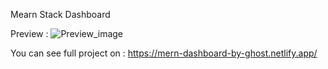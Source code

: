 Mearn Stack Dashboard

Preview : 
![Preview_image](https://gateway.pinata.cloud/ipfs/QmSFqdfsnBWGqvUhxE4MUUiqdWzH4AcpTqzuz2rcFZPTLt)

You can see full project on : https://mern-dashboard-by-ghost.netlify.app/
